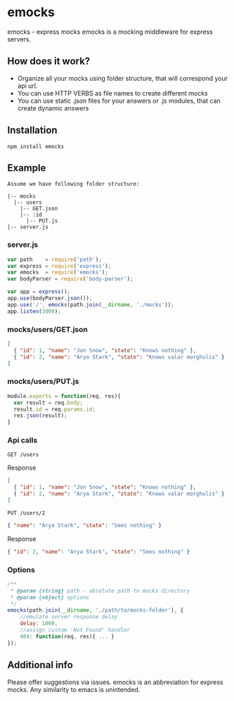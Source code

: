 # emocks
emocks - express mocks
emocks is a mocking middleware for express servers.
## How does it work?
* Organize all your mocks using folder structure, that will correspond your api url. 
* You can use HTTP VERBS as file names to create different mocks
* You can use static .json files for your answers or .js modules, that can create dynamic answers

## Installation
    npm install emocks
## Example
    Assume we have following folder structure:
```
|-- mocks
  |-- users
    |-- GET.json
    |-- :id
      |-- PUT.js
|-- server.js
```
### server.js
```javascript
var path    = require('path');
var express = require('express');
var emocks  = require('emocks');
var bodyParser = require('body-parser');

var app = express();
app.use(bodyParser.json());
app.use('/', emocks(path.join(__dirname, './mocks'));
app.listen(3000);
```
### mocks/users/GET.json
```JSON
[ 
  { "id": 1, "name": "Jon Snow", "state": "Knows nothing" },
  { "id": 2, "name": "Arya Stark", "state": "Knows valar morghulis" }
]
```
### mocks/users/PUT.js
```javascript
module.exports = function(req, res){
  var result = req.body;
  result.id = req.params.id;
  res.json(result);
}
```
### Api calls
`GET /users`

Response
```JSON
[ 
  { "id": 1, "name": "Jon Snow", "state": "Knows nothing" },
  { "id": 2, "name": "Arya Stark", "state": "Knows valar morghulis" }
]
```
`PUT /users/2`
```JSON
{ "name": "Arya Stark", "state": "Sees nothing" }
```
Response
```JSON
{ "id": 2, "name": "Arya Stark", "state": "Sees nothing" }
```

### Options
```javascript
/**
 * @param {string} path - absolute path to mocks directory
 * @param {object} options
 */
emocks(path.join(__dirname, './path/to/mocks-folder'), {
    //emulate server response delay
    delay: 1000,
    //assign custom 'Not Found' handler
    404: function(req, res){ ... }
});
```

## Additional info
Please offer suggestions via issues.
emocks is an abbreviation for express mocks. Any similarity to emacs is unintended.

